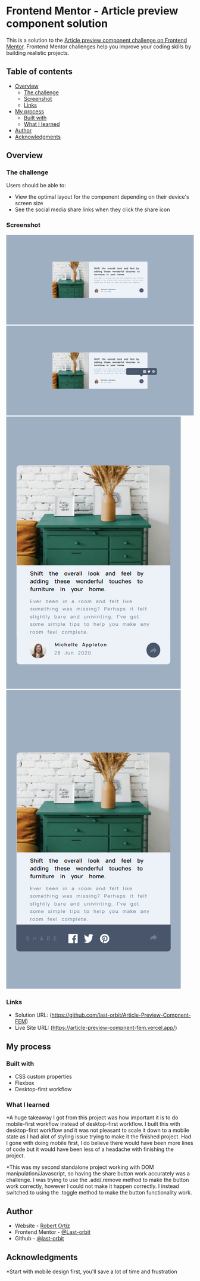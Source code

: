 # Frontend Mentor - Article preview component solution

This is a solution to the [Article preview component challenge on Frontend Mentor](https://www.frontendmentor.io/challenges/article-preview-component-dYBN_pYFT). Frontend Mentor challenges help you improve your coding skills by building realistic projects. 

## Table of contents

- [Overview](#overview)
  - [The challenge](#the-challenge)
  - [Screenshot](#screenshot)
  - [Links](#links)
- [My process](#my-process)
  - [Built with](#built-with)
  - [What I learned](#what-i-learned)
- [Author](#author)
- [Acknowledgments](#acknowledgments)


## Overview

### The challenge

Users should be able to:

- View the optimal layout for the component depending on their device's screen size
- See the social media share links when they click the share icon

### Screenshot

![](./ScreenShots/Desktop-InActive%20State.png)
![](./ScreenShots/Desktop-Active%20State.png)
![](./ScreenShots/Mobile-InActive%20State.png)
![](./ScreenShots/Mobile-Active%20State.png)

### Links

- Solution URL: (https://github.com/last-orbit/Article-Preview-Compnent-FEM)
- Live Site URL: (https://article-preview-compnent-fem.vercel.app/)

## My process

### Built with

- CSS custom properties
- Flexbox
- Desktop-first workflow

### What I learned

*A huge takeaway I got from this project was how important it is to do mobile-first workflow instead of desktop-first workflow. I built this with desktop-first workflow and it was not pleasant to scale it down to a mobile state as I had alot of styling issue trying to make it the finished project. Had I gone with doing mobile first, I do believe there would have been more lines of code but it would have been less of a headache with finishing the project.

*This was my second standalone project working with DOM manipulation/Javascript, so having the share button work accurately was a challenge. I was trying to use the .add/.remove method to make the button work correctly, however I could not make it happen correctly. I instead switched to using the .toggle method to make the button functionality work.


## Author

- Website - [Robert Ortiz](https://portfolio-website-eight-woad.vercel.app/)
- Frontend Mentor - [@Last-orbit](https://www.frontendmentor.io/profile/last-orbit)
- Github - [@last-orbit](https://github.com/last-orbit)


## Acknowledgments

*Start with mobile design first, you'll save a lot of time and frustration
